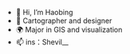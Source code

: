 - 👋 Hi, I’m Haobing
- 🎨 Cartographer and designer
- 🌍 Major in GIS and visualization
- 📫 ins：Shevil__

<!---
shevilovia/shevilovia is a ✨ special ✨ repository because its `README.md` (this file) appears on your GitHub profile.
You can click the Preview link to take a look at your changes.
--->
